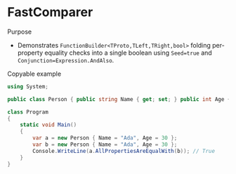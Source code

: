 # FastComparer

Purpose
- Demonstrates `FunctionBuilder<TProto,TLeft,TRight,bool>` folding per-property equality checks into a single boolean using `Seed=true` and `Conjunction=Expression.AndAlso`.

Copyable example
```csharp
using System;

public class Person { public string Name { get; set; } public int Age { get; set; } }

class Program
{
    static void Main()
    {
        var a = new Person { Name = "Ada", Age = 30 };
        var b = new Person { Name = "Ada", Age = 30 };
        Console.WriteLine(a.AllPropertiesAreEqualWith(b)); // True
    }
}
```
